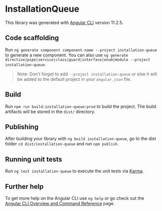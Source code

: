 # InstallationQueue

This library was generated with [Angular CLI](https://github.com/angular/angular-cli) version 11.2.5.

## Code scaffolding

Run `ng generate component component-name --project installation-queue` to generate a new component. You can also use `ng generate directive|pipe|service|class|guard|interface|enum|module --project installation-queue`.
> Note: Don't forget to add `--project installation-queue` or else it will be added to the default project in your `angular.json` file. 

## Build

Run `npm run build:installation-queue:prod` to build the project. The build artifacts will be stored in the `dist/` directory.

## Publishing

After building your library with `ng build installation-queue`, go to the dist folder `cd dist/installation-queue` and run `npm publish`.

## Running unit tests

Run `ng test installation-queue` to execute the unit tests via [Karma](https://karma-runner.github.io).

## Further help

To get more help on the Angular CLI use `ng help` or go check out the [Angular CLI Overview and Command Reference](https://angular.io/cli) page.
